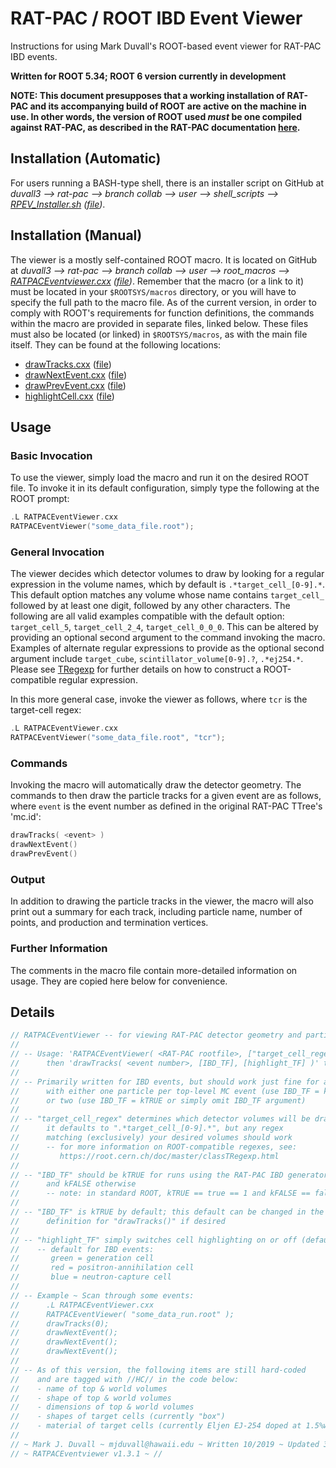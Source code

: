 RAT-PAC / ROOT IBD Event Viewer
=======================================

Instructions for using Mark Duvall's ROOT-based event viewer for RAT-PAC IBD events.

**Written for ROOT 5.34; ROOT 6 version currently in development**

**NOTE: This document presupposes that a working installation of RAT-PAC and its accompanying build of ROOT are active on the machine in use. In other words, the version of ROOT used _must_ be one compiled against RAT-PAC, as described in the RAT-PAC documentation [here](https://rat.readthedocs.io/en/latest/installation.html).**


Installation (Automatic)
--------------------------

For users running a BASH-type shell, there is an installer script on GitHub at *duvall3 --> rat-pac --> branch collab --> user --> shell_scripts --> [RPEV_Installer.sh](https://github.com/duvall3/rat-pac/blob/collab/user/shell_scripts/RPEV_Installer.sh) ([file](https://github.com/duvall3/rat-pac/raw/collab/user/shell_scripts/RPEV_Installer.sh))*.


Installation (Manual)
--------------------------

The viewer is a mostly self-contained ROOT macro. It is located on GitHub at *duvall3 --> rat-pac --> branch collab --> user --> root_macros --> [RATPACEventviewer.cxx](https://github.com/duvall3/rat-pac/blob/collab/user/root_macros/RATPACEventViewer.cxx) ([file](https://github.com/duvall3/rat-pac/raw/collab/user/root_macros/RATPACEventViewer.cxx))*.
Remember that the macro (or a link to it) must be located in your `$ROOTSYS/macros` directory, or you will have to specify the full path to the macro file.
As of the current version, in order to comply with ROOT's requirements for function definitions, the commands within the macro are provided in separate files, linked below.
These files must also be located (or linked) in `$ROOTSYS/macros`, as with the main file itself.
They can be found at the following locations:
* [drawTracks.cxx](https://github.com/duvall3/rat-pac/blob/collab/user/root_macros/drawTracks.cxx) ([file](https://github.com/duvall3/rat-pac/raw/collab/user/root_macros/drawTracks.cxx))
* [drawNextEvent.cxx](https://github.com/duvall3/rat-pac/blob/collab/user/root_macros/drawNextEvent.cxx) ([file](https://github.com/duvall3/rat-pac/raw/collab/user/root_macros/drawNextEvent.cxx))
* [drawPrevEvent.cxx](https://github.com/duvall3/rat-pac/blob/collab/user/root_macros/drawPrevEvent.cxx) ([file](https://github.com/duvall3/rat-pac/raw/collab/user/root_macros/drawPrevEvent.cxx))
* [highlightCell.cxx](https://github.com/duvall3/rat-pac/blob/collab/user/root_macros/highlightCells.cxx) ([file](https://raw.githubusercontent.com/duvall3/rat-pac/collab/user/root_macros/highlightCells.cxx))


Usage
--------------

### Basic Invocation

To use the viewer, simply load the macro and run it on the desired ROOT file.  To invoke it in its default configuration, simply type the following at the ROOT prompt:

```cpp
.L RATPACEventViewer.cxx
RATPACEventViewer("some_data_file.root");
```
### General Invocation

The viewer decides which detector volumes to draw by looking for a regular expression in the volume names, which by default is `.*target_cell_[0-9].*`.
This default option matches any volume whose name contains `target_cell_` followed by at least one digit, followed by any other characters.
The following are all valid examples compatible with the default option: `target_cell_5`, `target_cell_2_4`, `target_cell_0_0_0`.
This can be altered by providing an optional second argument to the command invoking the macro.
Examples of alternate regular expressions to provide as the optional second argument include `target_cube`, `scintillator_volume[0-9].?`, `.*ej254.*`.
Please see [TRegexp](https://root.cern.ch/doc/master/classTRegexp.html) for further details on how to construct a ROOT-compatible regular expression.

In this more general case, invoke the viewer as follows, where `tcr` is the target-cell regex:

```cpp
.L RATPACEventViewer.cxx
RATPACEventViewer("some_data_file.root", "tcr");
```

### Commands

Invoking the macro will automatically draw the detector geometry. The commands to then draw the particle tracks for a given event are as follows, where `event` is the event number as defined in the original RAT-PAC TTree's 'mc.id':

```cpp
drawTracks( <event> )
drawNextEvent()
drawPrevEvent()
```

### Output

In addition to drawing the particle tracks in the viewer, the macro will also print out a summary for each track, including particle name, number of points, and production and termination vertices.

### Further Information

The comments in the macro file contain more-detailed information on usage. They are copied here below for convenience.


Details
--------------------

```cpp
// RATPACEventViewer -- for viewing RAT-PAC detector geometry and particle tracks in ROOT
//
// -- Usage: 'RATPACEventViewer( <RAT-PAC rootfile>, ["target_cell_regex"] )' to draw detector;
//      then 'drawTracks( <event number>, [IBD_TF], [highlight_TF] )' to draw tracks for a given event
//
// -- Primarily written for IBD events, but should work just fine for anything
//      with either one particle per top-level MC event (use IBD_TF = kFALSE)
//      or two (use IBD_TF = kTRUE or simply omit IBD_TF argument)
//
// -- "target_cell_regex" determines which detector volumes will be drawn;
//      it defaults to ".*target_cell_[0-9].*", but any regex
//      matching (exclusively) your desired volumes should work
//      -- for more information on ROOT-compatible regexes, see:
//         https://root.cern.ch/doc/master/classTRegexp.html
//
// -- "IBD_TF" should be kTRUE for runs using the RAT-PAC IBD generator builtin
//      and kFALSE otherwise
//      -- note: in standard ROOT, kTRUE == true == 1 and kFALSE == false == 0
//
// -- "IBD_TF" is kTRUE by default; this default can be changed in the function
//      definition for "drawTracks()" if desired
//
// -- "highlight_TF" simply switches cell highlighting on or off (default is on)
//    -- default for IBD events:
//       green = generation cell
//       red = positron-annihilation cell
//       blue = neutron-capture cell
//
// -- Example ~ Scan through some events:
//      .L RATPACEventViewer.cxx
//      RATPACEventViewer( "some_data_run.root" );
//      drawTracks(0);
//      drawNextEvent();
//      drawNextEvent();
//      drawNextEvent();
//
// -- As of this version, the following items are still hard-coded
//    and are tagged with //HC// in the code below:
//    - name of top & world volumes
//    - shape of top & world volumes
//    - dimensions of top & world volumes
//    - shapes of target cells (currently "box")
//    - material of target cells (currently Eljen EJ-254 doped at 1.5%wt Li-6)
//
// ~ Mark J. Duvall ~ mjduvall@hawaii.edu ~ Written 10/2019 ~ Updated 3/2020 ~ //
// ~ RATPACEventviewer v1.3.1 ~ //
```
